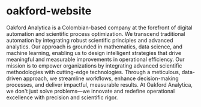 # oakford-website
Oakford Analytica is a Colombian-based company at the forefront of digital automation and scientific process optimization. We transcend traditional automation by integrating robust scientific principles and advanced analytics. Our approach is grounded in mathematics, data science, and machine learning, enabling us to design intelligent strategies that drive meaningful and measurable improvements in operational efficiency.
Our mission is to empower organizations by integrating advanced scientific methodologies with cutting-edge technologies. Through a meticulous, data-driven approach, we streamline workflows, enhance decision-making processes, and deliver impactful, measurable results. At Oakford Analytica, we don't just solve problems—we innovate and redefine operational excellence with precision and scientific rigor.
